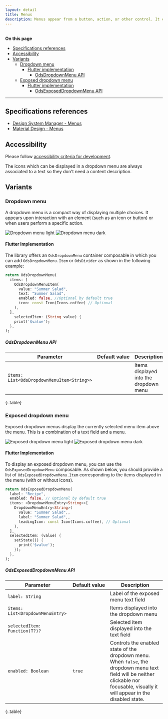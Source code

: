 ```yaml
---
layout: detail
title: Menus
description: Menus appear from a button, action, or other control. It contains at least 2 items that can affect the app, the view or elements within the view.
---
```


<br>**On this page**

* [Specifications references](#specifications-references)
* [Accessibility](#accessibility)
* [Variants](#variants)
    * [Dropdown menu](#dropdown-menu)
        * [Flutter implementation](#flutter-implementation)
            * [OdsDropdownMenu API](#odsdropdownmenu-api)
    * [Exposed dropdown menu](#exposed-dropdown-menu)
        * [Flutter implementation](#flutter-implementation-1)
            * [OdsExposedDropdownMenu API](#odsexposeddropdownmenu-api)

---

## Specifications references

- [Design System Manager - Menus](https://system.design.orange.com/0c1af118d/p/23bbce-menus/b/215393)
- [Material Design - Menus](https://m3.material.io/components/menus/overview)

## Accessibility

Please follow [accessibility criteria for development](https://m3.material.io/components/menus/accessibility).

The icons which can be displayed in a dropdown menu are always associated to a text so they don't need a content description.

## Variants

### Dropdown menu

A dropdown menu is a compact way of displaying multiple choices. It appears upon interaction with an element (such as an icon or button) or when users perform a specific action.

![Dropdown menu light](images/menu_dropdown_light.png) ![Dropdown menu dark](images/menu_dropdown_dark.png)

#### Flutter Implementation

The library offers an `OdsDropdownMenu` container composable in which you can add `OdsDropdownMenu.Item` or `OdsDivider` as shown in the following example:

```dart
return OdsDropdownMenu(
  items: [
    OdsDropdownMenuItem(
      value: "Summer Salad",
      text: "Summer Salad",
      enabled: false, //Optional by default true
      icon: const Icon(Icons.coffee) // Optional
    ),
  ],
    selectedItem: (String value) {
    print('$value');
  },
);
```

##### OdsDropdownMenu API

Parameter | Default&nbsp;value | Description
-- | -- | --
`items: List<OdsDropdownMenuItem<String>>` | | Items displayed into the dropdown menu
{:.table}

### Exposed dropdown menu

Exposed dropdown menus display the currently selected menu item above the menu. This is a combination of a text field and a menu.

![Exposed dropdown menu light](images/menu_exposed_dropdown_light.png)  ![Exposed dropdown menu dark](images/menu_exposed_dropdown_dark.png)

#### Flutter Implementation

To display an exposed dropdown menu, you can use the `OdsExposedDropdownMenu` composable. As shown below, you should provide a list of `OdsExposedDropdownMenu.Item` corresponding to the items displayed in the menu (with or without icons).

```dart
return OdsExposedDropdownMenu(
  label: "Recipe",
  enabled: false, // Optional by default true
  items: <DropdownMenuEntry<String>>[
    DropdownMenuEntry<String>(
      value: "Summer Salad",,
      label: "Summer Salad",,
      leadingIcon: const Icon(Icons.coffee), // Optional
    ),
  ],
  selectedItem: (value) {
    setState(() {
      print('$value');
    });
  },
);


```

##### OdsExposedDropdownMenu API

Parameter | Default&nbsp;value | Description
-- | -- | --
`label: String` | | Label of the exposed menu text field
`items: List<DropdownMenuEntry>` | | Items displayed into the dropdown menu
`selectedItem: Function(T?)?` | | Selected item displayed into the text field
`enabled: Boolean` | `true` | Controls the enabled state of the dropdown menu. When `false`, the dropdown menu text field will be neither clickable nor focusable, visually it will appear in the disabled state.
{:.table}
